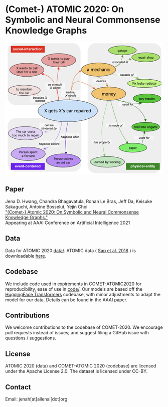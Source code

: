 # (Comet-) ATOMIC 2020: On Symbolic and Neural Commonsense Knowledge Graphs

![Example for ATOMIC2020](header.png "Example of ATOMIC2020, a new commonsense knowledge graph covering social, physical, and eventive aspects of everyday inferential knowledge.")


## Paper
Jena D. Hwang, Chandra Bhagavatula, Ronan Le Bras, Jeff Da, Keisuke Sakaguchi, Antoine Bosselut, Yejin Choi\
["(Comet-) Atomic 2020: On Symbolic and Neural Commonsense Knowledge Graphs."](https://arxiv.org/abs/2010.05953) \
Appearing at AAAI Conference on Artificial Intelligence 2021

## Data

Data for ATOMIC 2020 [data/](data/). ATOMIC data ( [Sap et al. 2018](https://arxiv.org/abs/1811.00146) ) is downloadable [here](https://storage.googleapis.com/ai2-mosaic/public/atomic/v1.0/atomic_data.tgz).

## Codebase

We include code used in expirements in COMET-ATOMIC2020 for reproducibility, ease of use in [code/](code/). Our models are based off the [HuggingFace Transformers](https://huggingface.co/) codebase, with minor adjustments to adapt the model for our data. Details can be found in the AAAI paper.

## Contributions

We welcome contributions to the codebase of COMET-2020. We encourage pull requests instead of issues; and suggest filing a GitHub issue with questions / suggestions.

## License
ATOMIC 2020 (data) and COMET-ATOMIC 2020 (codebase) are licensed under the Apache License 2.0. The dataset is licensed under CC-BY.

## Contact
Email: jenah[at]allenai[dot]org
